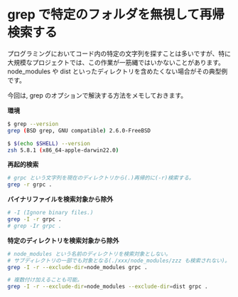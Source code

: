 # grep で特定のフォルダを無視して再帰検索する

プログラミングにおいてコード内の特定の文字列を探すことは多いですが、特に大規模なプロジェクトでは、この作業が一筋縄ではいかないことがあります。
node_modules や dist といったディレクトリを含めたくない場合がその典型例です。

今回は, grep のオプションで解決する方法をメモしておきます。

**環境**

``` sh
$ grep --version
grep (BSD grep, GNU compatible) 2.6.0-FreeBSD

$ $(echo $SHELL) --version
zsh 5.8.1 (x86_64-apple-darwin22.0)
```

**再起的検索**

``` sh
# grpc という文字列を現在のディレクトリから(.)再帰的に(-r)検索する。
grep -r grpc .
```

**バイナリファイルを検索対象から除外**

``` sh
# -I (Ignore binary files.)
grep -I -r grpc .
# grep -Ir grpc .
```

**特定のディレクトリを検索対象から除外**

``` sh
# node_modules という名前のディレクトリを検索対象としない。
# サブディレクトリの一部でも対象となる(./xxx/node_modules/zzz も検索されない)。
grep -I -r --exclude-dir=node_modules grpc .

# 複数付け加えることも可能。
grep -I -r --exclude-dir=node_modules --exclude-dir=dist grpc .
```
